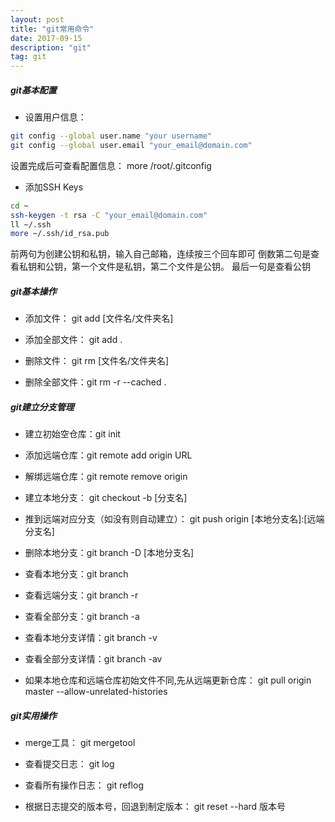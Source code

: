 ```yaml
---
layout: post
title: "git常用命令"
date: 2017-09-15 
description: "git"
tag: git
---   
```

##### git基本配置
- 设置用户信息：
```bash
git config --global user.name "your username"
git config --global user.email "your_email@domain.com"
```
设置完成后可查看配置信息： more /root/.gitconfig

- 添加SSH Keys
```bash
cd ~
ssh-keygen -t rsa -C "your_email@domain.com"
ll ~/.ssh
more ~/.ssh/id_rsa.pub
```
前两句为创建公钥和私钥，输入自己邮箱，连续按三个回车即可
倒数第二句是查看私钥和公钥，第一个文件是私钥，第二个文件是公钥。
最后一句是查看公钥

##### git基本操作
- 添加文件： git add [文件名/文件夹名]

- 添加全部文件： git add .

- 删除文件： git rm [文件名/文件夹名]

- 删除全部文件：git rm -r --cached .


##### git建立分支管理
- 建立初始空仓库：git init

- 添加远端仓库：git remote add origin URL

- 解绑远端仓库：git remote remove origin

- 建立本地分支： git checkout -b [分支名]

- 推到远端对应分支（如没有则自动建立）： git push origin [本地分支名]:[远端分支名]

- 删除本地分支：git branch -D [本地分支名]

- 查看本地分支：git branch 

- 查看远端分支：git branch -r

- 查看全部分支：git branch -a

- 查看本地分支详情：git branch -v

- 查看全部分支详情：git branch -av

- 如果本地仓库和远端仓库初始文件不同,先从远端更新仓库： git pull origin master --allow-unrelated-histories

##### git实用操作
- merge工具： git mergetool

- 查看提交日志： git log

- 查看所有操作日志： git reflog

- 根据日志提交的版本号，回退到制定版本： git reset --hard 版本号
